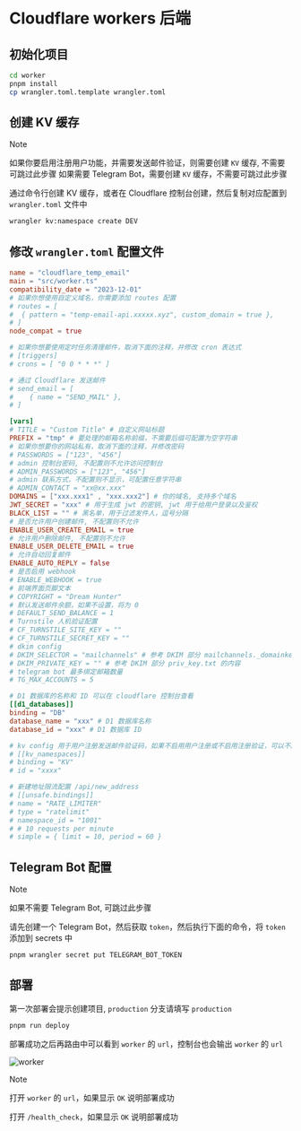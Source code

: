 # Cloudflare workers 后端

## 初始化项目

```bash
cd worker
pnpm install
cp wrangler.toml.template wrangler.toml
```

## 创建 KV 缓存

> [!NOTE]
> 如果你要启用注册用户功能，并需要发送邮件验证，则需要创建 `KV` 缓存, 不需要可跳过此步骤
> 如果需要 Telegram Bot，需要创建 `KV` 缓存，不需要可跳过此步骤

通过命令行创建 KV 缓存，或者在 Cloudflare 控制台创建，然后复制对应配置到 `wrangler.toml` 文件中

```bash
wrangler kv:namespace create DEV
```

## 修改 `wrangler.toml` 配置文件

```toml
name = "cloudflare_temp_email"
main = "src/worker.ts"
compatibility_date = "2023-12-01"
# 如果你想使用自定义域名，你需要添加 routes 配置
# routes = [
#  { pattern = "temp-email-api.xxxxx.xyz", custom_domain = true },
# ]
node_compat = true

# 如果你想要使用定时任务清理邮件，取消下面的注释，并修改 cron 表达式
# [triggers]
# crons = [ "0 0 * * *" ]

# 通过 Cloudflare 发送邮件
# send_email = [
#    { name = "SEND_MAIL" },
# ]

[vars]
# TITLE = "Custom Title" # 自定义网站标题
PREFIX = "tmp" # 要处理的邮箱名称前缀，不需要后缀可配置为空字符串
# 如果你想要你的网站私有，取消下面的注释，并修改密码
# PASSWORDS = ["123", "456"]
# admin 控制台密码, 不配置则不允许访问控制台
# ADMIN_PASSWORDS = ["123", "456"]
# admin 联系方式，不配置则不显示，可配置任意字符串
# ADMIN_CONTACT = "xx@xx.xxx"
DOMAINS = ["xxx.xxx1" , "xxx.xxx2"] # 你的域名, 支持多个域名
JWT_SECRET = "xxx" # 用于生成 jwt 的密钥, jwt 用于给用户登录以及鉴权
BLACK_LIST = "" # 黑名单，用于过滤发件人，逗号分隔
# 是否允许用户创建邮件, 不配置则不允许
ENABLE_USER_CREATE_EMAIL = true
# 允许用户删除邮件, 不配置则不允许
ENABLE_USER_DELETE_EMAIL = true
# 允许自动回复邮件
ENABLE_AUTO_REPLY = false
# 是否启用 webhook
# ENABLE_WEBHOOK = true
# 前端界面页脚文本
# COPYRIGHT = "Dream Hunter"
# 默认发送邮件余额，如果不设置，将为 0
# DEFAULT_SEND_BALANCE = 1
# Turnstile 人机验证配置
# CF_TURNSTILE_SITE_KEY = ""
# CF_TURNSTILE_SECRET_KEY = ""
# dkim config
# DKIM_SELECTOR = "mailchannels" # 参考 DKIM 部分 mailchannels._domainkey 的 mailchannels
# DKIM_PRIVATE_KEY = "" # 参考 DKIM 部分 priv_key.txt 的内容
# telegram bot 最多绑定邮箱数量
# TG_MAX_ACCOUNTS = 5

# D1 数据库的名称和 ID 可以在 cloudflare 控制台查看
[[d1_databases]]
binding = "DB"
database_name = "xxx" # D1 数据库名称
database_id = "xxx" # D1 数据库 ID

# kv config 用于用户注册发送邮件验证码，如果不启用用户注册或不启用注册验证，可以不配置
# [[kv_namespaces]]
# binding = "KV"
# id = "xxxx"

# 新建地址限流配置 /api/new_address
# [[unsafe.bindings]]
# name = "RATE_LIMITER"
# type = "ratelimit"
# namespace_id = "1001"
# # 10 requests per minute
# simple = { limit = 10, period = 60 }
```

## Telegram Bot 配置

> [!NOTE]
> 如果不需要 Telegram Bot, 可跳过此步骤

请先创建一个 Telegram Bot，然后获取 `token`，然后执行下面的命令，将 `token` 添加到 secrets 中

```bash
pnpm wrangler secret put TELEGRAM_BOT_TOKEN
```

## 部署

第一次部署会提示创建项目, `production` 分支请填写 `production`

```bash
pnpm run deploy
```

部署成功之后再路由中可以看到 `worker` 的 `url`，控制台也会输出 `worker` 的 `url`

![worker](/readme_assets/worker.png)

> [!NOTE]
> 打开 `worker` 的 `url`，如果显示 `OK` 说明部署成功
>
> 打开 `/health_check`，如果显示 `OK` 说明部署成功
